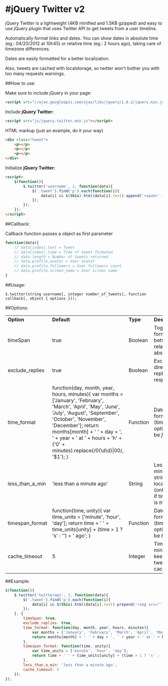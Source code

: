#jQuery Twitter v2
====================

jQuery Twitter is a lightweight (4KB minified and 1.5KB gzipped) and easy to use jQuery plugin that uses Twitter API to get tweets from a user timeline.

Automatically format links and dates. You can show dates in absolute time (eg.: 04/20/2012 at 10h45) or relative time (eg.: 2 hours ago), taking care of timezone differences.

Dates are easily formatted for a better localization.

Also, tweets are cached with localstorage, so twitter won't bother you with too many requests warnings.

##How to use:

Make sure to include jQuery in your page:

```html
<script src="//ajax.googleapis.com/ajax/libs/jquery/1.8.2/jquery.min.js"></script>
```

Include **jQuery Twitter:**

```html
<script src="js/jquery.twitter.min.js"></script>
```

HTML markup (just an example, do it your way)

```html
<div class="tweet">
	<p></p>
	<p></p>
	<p></p>
</div>
```
Initialize **jQuery Twitter:**

```html
<script>
	$(function(){
		$.twitter('username', 2, function(data){
			$('.tweet').find('p').each(function(i){
				data[i] && $(this).html(data[i].text).append('<span>' + data[i].time + '</span>');
			});
		});
	});
</script>
```
	
##Callback:

Callback function passes a object as first parameter

```js
function(data){
	// data[index].text = Tweet
	// data[index].time = Time of tweet formated
	// data.length = Number of tweets returned
	// data.profile.avatar = User avatar
	// data.profile.followers = User followers count
	// data.profile.screen_name = User screen name
}
```
	
##Usage:

	$.twitter(string username[, integer number_of_tweets], function callback[, object { options }]);
	
##Options:

<table>
	<tr>
		<td><strong>Option</strong></td>
		<td><strong>Default</strong></td>
		<td><strong>Type</strong></td>
		<td><strong>Description</strong></td>
	</tr>
	<tr>
		<td>timeSpan</td>
		<td>true</td>
		<td>Boolean</td>
		<td>Toggle time format between relative and absolute</td>
	</tr>
	<tr>
		<td>exclude_replies</td>
		<td>true</td>
		<td>Boolean</td>
		<td>Exclude direct replies from response</td>
	</tr>
	<tr>
		<td>time_format</td>
		<td>function(day, month, year, hours, minutes){
			var months = ['January', 'February', 'March', 'April', 'May', 'June', 'July', 'August', 'September', 'October', 'November', 'December'];
			return months[month] + ' ' + day + ', ' + year + ' at ' + hours + 'h' + ('0' + minutes).replace(/0(\d\d)|00/, '$1');
		}</td>
		<td>Function</td>
		<td>Date/time format (timeSpan option must be <em>false</em>)</td>
	</tr>
	<tr>
		<td>less_than_a_min</td>
		<td>'less than a minute ago'</td>
		<td>String</td>
		<td>Less than a minute ago string for localization (only show if timeSpan is <em>true</em>)</td>
	</tr>
	<tr>
		<td>timespan_format</td>
		<td>function(time, unity){
			var time_units = ['minute', 'hour', 'day'];
			return time + ' ' + time_units[unity] + (time > 1 ? 's' : '') + ' ago';
		}</td>
		<td>Function</td>
		<td>Date/time format (timeSpan option must be <em>true</em>)</td>
	</tr>
	<tr>
		<td>cache_timeout</td>
		<td>5</td>
		<td>Integer</td>
		<td>Time in minutes to keep tweets cached</td>
	</tr>
</table>

##Example:

```js
$(function(){
	$.twitter('twitterapi', 3, function(data){
		$('.tweet').find('p').each(function(i){
			data[i] && $(this).html(data[i].text).prepend('<img src="' + data.profile.avatar + '">').append('<span><a href="' + data[i].link + '" target="_blank">' + data[i].time + '</a></span>');
		});
	}, {
		timeSpan: true,
		exclude_replies: true,
		time_format: function(day, month, year, hours, minutes){
			var months = ['January', 'February', 'March', 'April', 'May', 'June', 'July', 'August', 'September', 'October', 'November', 'December'];
			return months[month] + ' ' + day + ', ' + year + ' at ' + hours + 'h' + ('0' + minutes).replace(/0(\d\d)|00/, '$1');
		},
		timespan_format: function(time, unity){
			var time_units = ['minute', 'hour', 'day'];
			return time + ' ' + time_units[unity] + (time > 1 ? 's' : '') + ' ago';
		},
		less_than_a_min: 'less than a minute ago',
		cache_timeout: 5
	});
});
```
